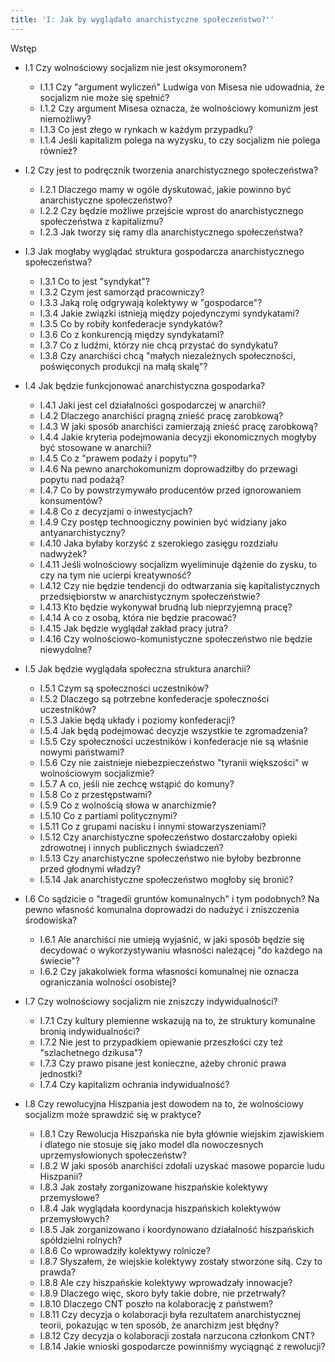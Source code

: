 ```yaml
---
title: 'I: Jak by wyglądało anarchistyczne społeczeństwo?''
---
```


Wstęp

- I.1 Czy wolnościowy socjalizm nie jest oksymoronem?

  - I.1.1 Czy "argument wyliczeń" Ludwiga von Misesa nie udowadnia, że socjalizm nie może się spełnić?
  - I.1.2 Czy argument Misesa oznacza, że wolnościowy komunizm jest niemożliwy?
  - I.1.3 Co jest złego w rynkach w każdym przypadku?
  - I.1.4 Jeśli kapitalizm polega na wyzysku, to czy socjalizm nie polega również?

- I.2 Czy jest to podręcznik tworzenia anarchistycznego społeczeństwa?

  - I.2.1 Dlaczego mamy w ogóle dyskutować, jakie powinno być anarchistyczne społeczeństwo?
  - I.2.2 Czy będzie możliwe przejście wprost do anarchistycznego społeczeństwa z kapitalizmu?
  - I.2.3 Jak tworzy się ramy dla anarchistycznego społeczeństwa?

- I.3 Jak mogłaby wyglądać struktura gospodarcza anarchistycznego społeczeństwa?

  - I.3.1 Co to jest "syndykat"?
  - I.3.2 Czym jest samorząd pracowniczy?
  - I.3.3 Jaką rolę odgrywają kolektywy w "gospodarce"?
  - I.3.4 Jakie związki istnieją między pojedynczymi syndykatami?
  - I.3.5 Co by robiły konfederacje syndykatów?
  - I.3.6 Co z konkurencją między syndykatami?
  - I.3.7 Co z ludźmi, którzy nie chcą przystać do syndykatu?
  - I.3.8 Czy anarchiści chcą "małych niezależnych społeczności, poświęconych produkcji na małą skalę"?

- I.4 Jak będzie funkcjonować anarchistyczna gospodarka?

  - I.4.1 Jaki jest cel działalności gospodarczej w anarchii?
  - I.4.2 Dlaczego anarchiści pragną znieść pracę zarobkową?
  - I.4.3 W jaki sposób anarchiści zamierzają znieść pracę zarobkową?
  - I.4.4 Jakie kryteria podejmowania decyzji ekonomicznych mogłyby być stosowane w anarchii?
  - I.4.5 Co z "prawem podaży i popytu"?
  - I.4.6 Na pewno anarchokomunizm doprowadziłby do przewagi popytu nad podażą?
  - I.4.7 Co by powstrzymywało producentów przed ignorowaniem konsumentów?
  - I.4.8 Co z decyzjami o inwestycjach?
  - I.4.9 Czy postęp technoogiczny powinien być widziany jako antyanarchistyczny?
  - I.4.10 Jaka byłaby korzyść z szerokiego zasięgu rozdziału nadwyżek?
  - I.4.11 Jeśli wolnościowy socjalizm wyeliminuje dążenie do zysku, to czy na tym nie ucierpi kreatywność?
  - I.4.12 Czy nie będzie tendencji do odtwarzania się kapitalistycznych przedsiębiorstw w anarchistycznym społeczeństwie?
  - I.4.13 Kto będzie wykonywał brudną lub nieprzyjemną pracę?
  - I.4.14 A co z osobą, która nie będzie pracować?
  - I.4.15 Jak będzie wyglądał zakład pracy jutra?
  - I.4.16 Czy wolnościowo-komunistyczne społeczeństwo nie będzie niewydolne?

- I.5 Jak będzie wyglądała społeczna struktura anarchii?

  - I.5.1 Czym są społeczności uczestników?
  - I.5.2 Dlaczego są potrzebne konfederacje społeczności uczestników?
  - I.5.3 Jakie będą układy i poziomy konfederacji?
  - I.5.4 Jak będą podejmować decyzje wszystkie te zgromadzenia?
  - I.5.5 Czy społeczności uczestników i konfederacje nie są właśnie nowymi państwami?
  - I.5.6 Czy nie zaistnieje niebezpieczeństwo "tyranii większości" w wolnościowym socjalizmie?
  - I.5.7 A co, jeśli nie zechcę wstąpić do komuny?
  - I.5.8 Co z przestępstwami?
  - I.5.9 Co z wolnością słowa w anarchizmie?
  - I.5.10 Co z partiami politycznymi?
  - I.5.11 Co z grupami nacisku i innymi stowarzyszeniami?
  - I.5.12 Czy anarchistyczne społeczeństwo dostarczałoby opieki zdrowotnej i innych publicznych świadczeń?
  - I.5.13 Czy anarchistyczne społeczeństwo nie byłoby bezbronne przed głodnymi władzy?
  - I.5.14 Jak anarchistyczne społeczeństwo mogłoby się bronić?

- I.6 Co sądzicie o "tragedii gruntów komunalnych" i tym podobnych? Na pewno własność komunalna doprowadzi do nadużyć i zniszczenia środowiska?

  - I.6.1 Ale anarchiści nie umieją wyjaśnić, w jaki sposób będzie się decydować o wykorzystywaniu własności należącej "do każdego na świecie"?
  - I.6.2 Czy jakakolwiek forma własności komunalnej nie oznacza ograniczania wolności osobistej?

- I.7 Czy wolnościowy socjalizm nie zniszczy indywidualności?

  - I.7.1 Czy kultury plemienne wskazują na to, że struktury komunalne bronią indywidualności?
  - I.7.2 Nie jest to przypadkiem opiewanie przeszłości czy też "szlachetnego dzikusa"?
  - I.7.3 Czy prawo pisane jest konieczne, ażeby chronić prawa jednostki?
  - I.7.4 Czy kapitalizm ochrania indywidualność?

- I.8 Czy rewolucyjna Hiszpania jest dowodem na to, że wolnościowy socjalizm może sprawdzić się w praktyce?

  - I.8.1 Czy Rewolucja Hiszpańska nie była głównie wiejskim zjawiskiem i dlatego nie stosuje się jako model dla nowoczesnych uprzemysłowionych społeczeństw?
  - I.8.2 W jaki sposób anarchiści zdołali uzyskać masowe poparcie ludu Hiszpanii?
  - I.8.3 Jak zostały zorganizowane hiszpańskie kolektywy przemysłowe?
  - I.8.4 Jak wyglądała koordynacja hiszpańskich kolektywów przemysłowych?
  - I.8.5 Jak zorganizowano i koordynowano działalność hiszpańskich spółdzielni rolnych?
  - I.8.6 Co wprowadziły kolektywy rolnicze?
  - I.8.7 Słyszałem, że wiejskie kolektywy zostały stworzone siłą. Czy to prawda?
  - I.8.8 Ale czy hiszpańskie kolektywy wprowadzały innowacje?
  - I.8.9 Dlaczego więc, skoro były takie dobre, nie przetrwały?
  - I.8.10 Dlaczego CNT poszło na kolaborację z państwem?
  - I.8.11 Czy decyzja o kolaboracji była rezultatem anarchistycznej teorii, pokazując w ten sposób, że anarchizm jest błędny?
  - I.8.12 Czy decyzja o kolaboracji została narzucona członkom CNT?
  - I.8.14 Jakie wnioski gospodarcze powinniśmy wyciągnąć z rewolucji?
